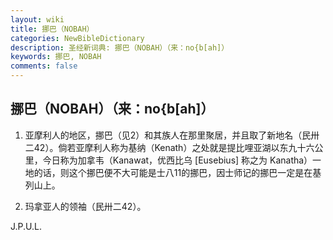 ```yaml
---
layout: wiki
title: 挪巴（NOBAH）
categories: NewBibleDictionary
description: 圣经新词典: 挪巴（NOBAH）（来：no{b[ah]）
keywords: 挪巴, NOBAH
comments: false
---
```


## 挪巴（NOBAH）（来：no{b[ah]）

1. 亚摩利人的地区，挪巴（见2）和其族人在那里聚居，并且取了新地名（民卅二42）。倘若亚摩利人称为基纳（Kenath）之处就是提比哩亚湖以东九十六公里，今日称为加拿韦（Kanawat，优西比乌 [Eusebius] 称之为 Kanatha）一地的话，则这个挪巴便不大可能是士八11的挪巴，因士师记的挪巴一定是在基列山上。

2. 玛拿亚人的领袖（民卅二42）。

J.P.U.L.








